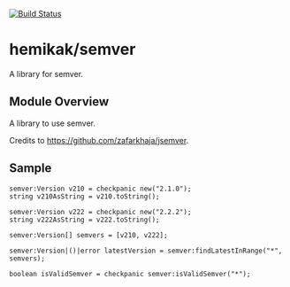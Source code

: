 [![Build Status](https://travis-ci.org/hemikak/semver.svg?branch=master)](https://travis-ci.org/hemikak/semver)

# hemikak/semver
A library for semver.

## Module Overview
A library to use semver.  

Credits to https://github.com/zafarkhaja/jsemver.

## Sample
```ballerina
semver:Version v210 = checkpanic new("2.1.0");
string v210AsString = v210.toString();

semver:Version v222 = checkpanic new("2.2.2");
string v222AsString = v222.toString();

semver:Version[] semvers = [v210, v222];

semver:Version|()|error latestVersion = semver:findLatestInRange("*", semvers);

boolean isValidSemver = checkpanic semver:isValidSemver("*");
```
